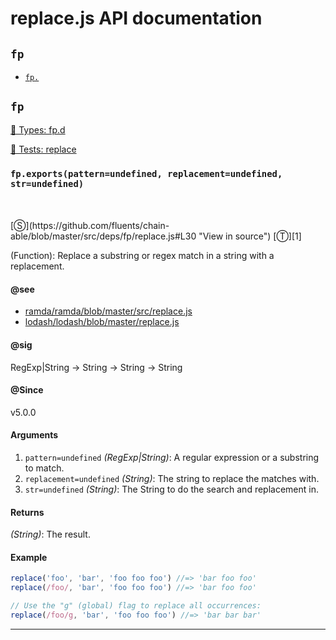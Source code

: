 # replace.js API documentation

<!-- div class="toc-container" -->

<!-- div -->

## `fp`
* <a href="#fp-prototype-"  data-meta="exports pattern undefined replacement undefined str undefined RegExp String String String String"  data-call="exports pattern undefined replacement undefined str undefined"  data-category="String"  data-description="Function Replace a substring or regex match in a string with a replacement"  data-member="fp"  data-see="href https github com ramda ramda blob master src replace js label ramda ramda blob master src replace js href https github com lodash lodash blob master replace js label lodash lodash blob master replace js"  data-all="meta exports pattern undefined replacement undefined str undefined n RegExp String String String String call exports pattern undefined replacement undefined str undefined category String description Function Replace a substring or regex match in a string with a replacement name member fp see href https github com ramda ramda blob master src replace js label ramda ramda blob master src replace js href https github com lodash lodash blob master replace js label lodash lodash blob master replace js notes todos klassProps" >`fp.`</a>

<!-- /div -->

<!-- /div -->

<!-- div class="doc-container" -->

<!-- div -->

## `fp`

<!-- div -->

<a href="https://github.com/fluents/chain-able/blob/master/typings/fp.d.ts">🌊  Types: fp.d</a>&nbsp;

<a href="https://github.com/fluents/chain-able/blob/master/test/fp/replace.js">🔬  Tests: replace</a>&nbsp;

<h3 id="fp-prototype-" data-member="fp" data-category="String" data-name="replace"><code>fp.exports(pattern=undefined, replacement=undefined, str=undefined)</code></h3>
<br>
<br>
[&#x24C8;](https://github.com/fluents/chain-able/blob/master/src/deps/fp/replace.js#L30 "View in source") [&#x24C9;][1]

(Function): Replace a substring or regex match in a string with a replacement.


#### @see 

* <a href="https://github.com/ramda/ramda/blob/master/src/replace.js" >ramda/ramda/blob/master/src/replace.js</a>
* <a href="https://github.com/lodash/lodash/blob/master/replace.js" >lodash/lodash/blob/master/replace.js</a>

#### @sig 

RegExp|String -> String -> String -> String 

#### @Since
v5.0.0

#### Arguments
1. `pattern=undefined` *(RegExp|String)*: A regular expression or a substring to match.
2. `replacement=undefined` *(String)*: The string to replace the matches with.
3. `str=undefined` *(String)*: The String to do the search and replacement in.

#### Returns
*(String)*: The result.

#### Example
```js
replace('foo', 'bar', 'foo foo foo') //=> 'bar foo foo'
replace(/foo/, 'bar', 'foo foo foo') //=> 'bar foo foo'

// Use the "g" (global) flag to replace all occurrences:
replace(/foo/g, 'bar', 'foo foo foo') //=> 'bar bar bar'

```
---

<!-- /div -->

<!-- /div -->

<!-- /div -->

 [1]: #fp "Jump back to the TOC."
